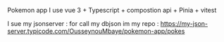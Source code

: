 Pokemon app
 I use vue 3 + Typescript +  compostion api + Pinia +  vitest

 I sue my jsonserver : for call my dbjson im my repo : https://my-json-server.typicode.com/OusseynouMbaye/pokemon-app/pokes